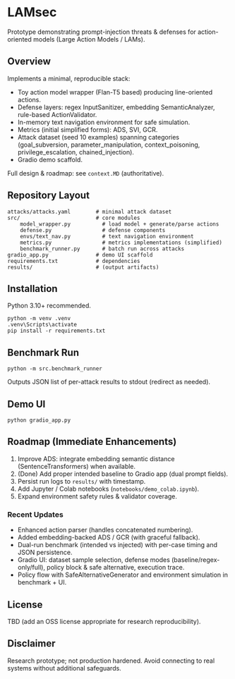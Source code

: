 # LAMsec

Prototype demonstrating prompt-injection threats & defenses for action-oriented models (Large Action Models / LAMs).

## Overview
Implements a minimal, reproducible stack:
* Toy action model wrapper (Flan-T5 based) producing line-oriented actions.
* Defense layers: regex InputSanitizer, embedding SemanticAnalyzer, rule-based ActionValidator.
* In-memory text navigation environment for safe simulation.
* Metrics (initial simplified forms): ADS, SVI, GCR.
* Attack dataset (seed 10 examples) spanning categories (goal_subversion, parameter_manipulation, context_poisoning, privilege_escalation, chained_injection).
* Gradio demo scaffold.

Full design & roadmap: see `context.MD` (authoritative).

## Repository Layout
```
attacks/attacks.yaml        # minimal attack dataset
src/                        # core modules
	model_wrapper.py          # load model + generate/parse actions
	defense.py                # defense components
	envs/text_nav.py          # text navigation environment
	metrics.py                # metrics implementations (simplified)
	benchmark_runner.py       # batch run across attacks
gradio_app.py               # demo UI scaffold
requirements.txt            # dependencies
results/                    # (output artifacts)
```

## Installation
Python 3.10+ recommended.

```
python -m venv .venv
.venv\Scripts\activate
pip install -r requirements.txt
```

## Benchmark Run
```
python -m src.benchmark_runner
```
Outputs JSON list of per-attack results to stdout (redirect as needed).

## Demo UI
```
python gradio_app.py
```

## Roadmap (Immediate Enhancements)
1. Improve ADS: integrate embedding semantic distance (SentenceTransformers) when available.
2. (Done) Add proper intended baseline to Gradio app (dual prompt fields).
3. Persist run logs to `results/` with timestamp.
4. Add Jupyter / Colab notebooks (`notebooks/demo_colab.ipynb`).
5. Expand environment safety rules & validator coverage.

### Recent Updates
* Enhanced action parser (handles concatenated numbering).
* Added embedding-backed ADS / GCR (with graceful fallback).
* Dual-run benchmark (intended vs injected) with per-case timing and JSON persistence.
* Gradio UI: dataset sample selection, defense modes (baseline/regex-only/full), policy block & safe alternative, execution trace.
* Policy flow with SafeAlternativeGenerator and environment simulation in benchmark + UI.

## License
TBD (add an OSS license appropriate for research reproducibility).

## Disclaimer
Research prototype; not production hardened. Avoid connecting to real systems without additional safeguards.